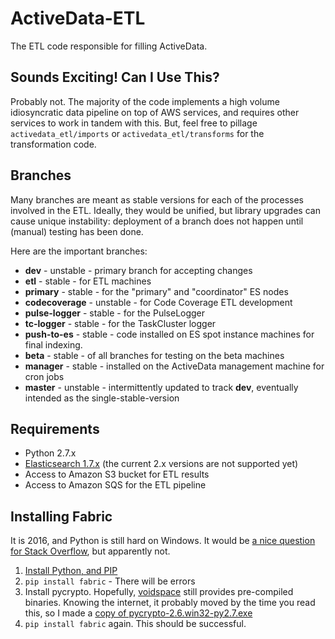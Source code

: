 ActiveData-ETL
===========

The ETL code responsible for filling ActiveData.

Sounds Exciting!  Can I Use This?
---------------------------------

Probably not.  The majority of the code implements a high volume idiosyncratic
data pipeline on top of AWS services, and requires other services to work in
tandem with this.  But, feel free to pillage `activedata_etl/imports` or
`activedata_etl/transforms` for the transformation code.


Branches
--------

Many branches are meant as stable versions for each of the processes involved
in the ETL.  Ideally, they would be unified, but library upgrades can cause
unique instability: deployment of a branch does not happen until (manual)
testing has been done.

Here are the important branches:

* **dev** - unstable - primary branch for accepting changes
* **etl** - stable - for ETL machines
* **primary** - stable - for the "primary" and "coordinator" ES nodes
* **codecoverage** - unstable - for Code Coverage ETL development
* **pulse-logger** - stable - for the PulseLogger
* **tc-logger** - stable - for the TaskCluster logger
* **push-to-es** - stable - code installed on ES spot instance machines for
final indexing.
* **beta** - stable - of all branches for testing on the beta machines
* **manager** - stable - installed on the ActiveData management machine for cron jobs
* **master** - unstable - intermittently updated to track **dev**, eventually
intended as the single-stable-version


Requirements
------------

* Python 2.7.x
* [Elasticsearch 1.7.x](https://www.elastic.co/downloads/past-releases/elasticsearch-1-7-5)  (the current 2.x versions are not supported yet)
* Access to Amazon S3 bucket for ETL results
* Access to Amazon SQS for the ETL pipeline


Installing Fabric
-----------------

It is 2016, and Python is still hard on Windows.  It would be [a nice question for Stack Overflow](http://stackoverflow.com/questions/9000380/install-python-fabric-on-windows), but apparently not.

1. [Install Python, and PIP](https://github.com/klahnakoski/pyLibrary#windows-7-install-instructions-for-python)
2. `pip install fabric` - There will be errors
3. Install pycrypto.  Hopefully, [voidspace](http://www.voidspace.org.uk/python/modules.shtml) still provides pre-compiled binaries.  Knowing the internet, it probably moved by the time you read this, so I made a [copy of pycrypto-2.6.win32-py2.7.exe](resources/binaries/pycrypto-2.6.win32-py2.7.exe)
4. `pip install fabric` again.  This should be successful.

